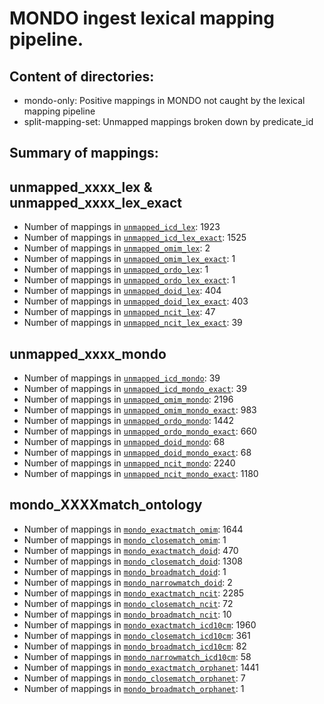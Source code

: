 # MONDO ingest lexical mapping pipeline.
## Content of directories:
* mondo-only: Positive mappings in MONDO not caught by the lexical mapping pipeline
* split-mapping-set: Unmapped mappings broken down by predicate_id
## Summary of mappings:
## unmapped_xxxx_lex & unmapped_xxxx_lex_exact
 * Number of mappings in [`unmapped_icd_lex`](mondo-only/unmapped_icd_lex.tsv): 1923
 * Number of mappings in [`unmapped_icd_lex_exact`](unmapped_icd_lex_exact.tsv): 1525
 * Number of mappings in [`unmapped_omim_lex`](mondo-only/unmapped_omim_lex.tsv): 2
 * Number of mappings in [`unmapped_omim_lex_exact`](unmapped_omim_lex_exact.tsv): 1
 * Number of mappings in [`unmapped_ordo_lex`](mondo-only/unmapped_ordo_lex.tsv): 1
 * Number of mappings in [`unmapped_ordo_lex_exact`](unmapped_ordo_lex_exact.tsv): 1
 * Number of mappings in [`unmapped_doid_lex`](mondo-only/unmapped_doid_lex.tsv): 404
 * Number of mappings in [`unmapped_doid_lex_exact`](unmapped_doid_lex_exact.tsv): 403
 * Number of mappings in [`unmapped_ncit_lex`](mondo-only/unmapped_ncit_lex.tsv): 47
 * Number of mappings in [`unmapped_ncit_lex_exact`](unmapped_ncit_lex_exact.tsv): 39
## unmapped_xxxx_mondo
 * Number of mappings in [`unmapped_icd_mondo`](mondo-only/unmapped_icd_mondo.tsv): 39
 * Number of mappings in [`unmapped_icd_mondo_exact`](unmapped_icd_mondo_exact.tsv): 39
 * Number of mappings in [`unmapped_omim_mondo`](mondo-only/unmapped_omim_mondo.tsv): 2196
 * Number of mappings in [`unmapped_omim_mondo_exact`](unmapped_omim_mondo_exact.tsv): 983
 * Number of mappings in [`unmapped_ordo_mondo`](mondo-only/unmapped_ordo_mondo.tsv): 1442
 * Number of mappings in [`unmapped_ordo_mondo_exact`](unmapped_ordo_mondo_exact.tsv): 660
 * Number of mappings in [`unmapped_doid_mondo`](mondo-only/unmapped_doid_mondo.tsv): 68
 * Number of mappings in [`unmapped_doid_mondo_exact`](unmapped_doid_mondo_exact.tsv): 68
 * Number of mappings in [`unmapped_ncit_mondo`](mondo-only/unmapped_ncit_mondo.tsv): 2240
 * Number of mappings in [`unmapped_ncit_mondo_exact`](unmapped_ncit_mondo_exact.tsv): 1180
## mondo_XXXXmatch_ontology
 * Number of mappings in [`mondo_exactmatch_omim`](split-mapping-set/mondo_exactmatch_omim.tsv): 1644
 * Number of mappings in [`mondo_closematch_omim`](split-mapping-set/mondo_closematch_omim.tsv): 1
 * Number of mappings in [`mondo_exactmatch_doid`](split-mapping-set/mondo_exactmatch_doid.tsv): 470
 * Number of mappings in [`mondo_closematch_doid`](split-mapping-set/mondo_closematch_doid.tsv): 1308
 * Number of mappings in [`mondo_broadmatch_doid`](split-mapping-set/mondo_broadmatch_doid.tsv): 1
 * Number of mappings in [`mondo_narrowmatch_doid`](split-mapping-set/mondo_narrowmatch_doid.tsv): 2
 * Number of mappings in [`mondo_exactmatch_ncit`](split-mapping-set/mondo_exactmatch_ncit.tsv): 2285
 * Number of mappings in [`mondo_closematch_ncit`](split-mapping-set/mondo_closematch_ncit.tsv): 72
 * Number of mappings in [`mondo_broadmatch_ncit`](split-mapping-set/mondo_broadmatch_ncit.tsv): 10
 * Number of mappings in [`mondo_exactmatch_icd10cm`](split-mapping-set/mondo_exactmatch_icd10cm.tsv): 1960
 * Number of mappings in [`mondo_closematch_icd10cm`](split-mapping-set/mondo_closematch_icd10cm.tsv): 361
 * Number of mappings in [`mondo_broadmatch_icd10cm`](split-mapping-set/mondo_broadmatch_icd10cm.tsv): 82
 * Number of mappings in [`mondo_narrowmatch_icd10cm`](split-mapping-set/mondo_narrowmatch_icd10cm.tsv): 58
 * Number of mappings in [`mondo_exactmatch_orphanet`](split-mapping-set/mondo_exactmatch_orphanet.tsv): 1441
 * Number of mappings in [`mondo_closematch_orphanet`](split-mapping-set/mondo_closematch_orphanet.tsv): 7
 * Number of mappings in [`mondo_broadmatch_orphanet`](split-mapping-set/mondo_broadmatch_orphanet.tsv): 1
